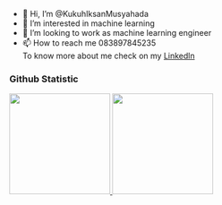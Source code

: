 - 👋 Hi, I’m @KukuhIksanMusyahada
- 👀 I’m interested in machine learning
- 💞️ I’m looking to work as machine learning engineer
- 📫 How to reach me 083897845235  
To know more about me check on my [Linkedln](https://www.linkedin.com/in/kukuh-iksan-musyahada-12a8b9187/)
<!---
KukuhIksanMusyahada/KukuhIksanMusyahada is a ✨ special ✨ repository because its `README.md` (this file) appears on your GitHub profile.
You can click the Preview link to take a look at your changes.
--->
### Github Statistic
<p align="left">
<a href="https://github.com/KukuhIksanMusyahada">
  <img height="180em" src="https://github-readme-stats-eight-theta.vercel.app/api?username=KukuhIksanMusyahada&show_icons=true&theme=algolia&include_all_commits=true&count_private=true"/>
  <img height="180em" src="https://github-readme-stats-eight-theta.vercel.app/api/top-langs/?username=KukuhIksanMusyahada&layout=compact&langs_count=8&theme=algolia"/>
</a>
</p>
